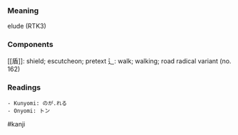 ### Meaning

elude (RTK3)

### Components

[[盾]]: shield; escutcheon; pretext 辶: walk; walking; road radical variant (no. 162)

### Readings

```
- Kunyomi: のが.れる
- Onyomi: トン
```

#kanji